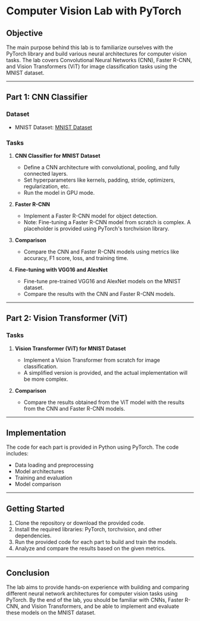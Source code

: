 # Computer Vision Lab with PyTorch

## Objective

The main purpose behind this lab is to familiarize ourselves with the PyTorch library and build various neural architectures for computer vision tasks. The lab covers Convolutional Neural Networks (CNN), Faster R-CNN, and Vision Transformers (ViT) for image classification tasks using the MNIST dataset.

---

## Part 1: CNN Classifier

### Dataset

- MNIST Dataset: [MNIST Dataset](https://www.kaggle.com/datasets/hojjatk/mnist-dataset)

### Tasks

1. **CNN Classifier for MNIST Dataset**
    - Define a CNN architecture with convolutional, pooling, and fully connected layers.
    - Set hyperparameters like kernels, padding, stride, optimizers, regularization, etc.
    - Run the model in GPU mode.

2. **Faster R-CNN**
    - Implement a Faster R-CNN model for object detection.
    - Note: Fine-tuning a Faster R-CNN model from scratch is complex. A placeholder is provided using PyTorch's torchvision library.

3. **Comparison**
    - Compare the CNN and Faster R-CNN models using metrics like accuracy, F1 score, loss, and training time.

4. **Fine-tuning with VGG16 and AlexNet**
    - Fine-tune pre-trained VGG16 and AlexNet models on the MNIST dataset.
    - Compare the results with the CNN and Faster R-CNN models.

---

## Part 2: Vision Transformer (ViT)

### Tasks

1. **Vision Transformer (ViT) for MNIST Dataset**
    - Implement a Vision Transformer from scratch for image classification.
    - A simplified version is provided, and the actual implementation will be more complex.

2. **Comparison**
    - Compare the results obtained from the ViT model with the results from the CNN and Faster R-CNN models.

---

## Implementation

The code for each part is provided in Python using PyTorch. The code includes:

- Data loading and preprocessing
- Model architectures
- Training and evaluation
- Model comparison

---

## Getting Started

1. Clone the repository or download the provided code.
2. Install the required libraries: PyTorch, torchvision, and other dependencies.
3. Run the provided code for each part to build and train the models.
4. Analyze and compare the results based on the given metrics.

---

## Conclusion

The lab aims to provide hands-on experience with building and comparing different neural network architectures for computer vision tasks using PyTorch. By the end of the lab, you should be familiar with CNNs, Faster R-CNN, and Vision Transformers, and be able to implement and evaluate these models on the MNIST dataset.
